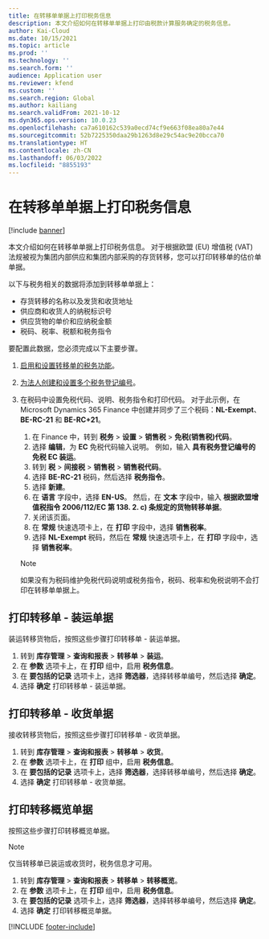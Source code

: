 ```yaml
---
title: 在转移单单据上打印税务信息
description: 本文介绍如何在转移单单据上打印由税款计算服务确定的税务信息。
author: Kai-Cloud
ms.date: 10/15/2021
ms.topic: article
ms.prod: ''
ms.technology: ''
ms.search.form: ''
audience: Application user
ms.reviewer: kfend
ms.custom: ''
ms.search.region: Global
ms.author: kailiang
ms.search.validFrom: 2021-10-12
ms.dyn365.ops.version: 10.0.23
ms.openlocfilehash: ca7a610162c539a0ecd74cf9e663f08ea80a7e44
ms.sourcegitcommit: 52b7225350daa29b1263d8e29c54ac9e20bcca70
ms.translationtype: HT
ms.contentlocale: zh-CN
ms.lasthandoff: 06/03/2022
ms.locfileid: "8855193"
---
```

# <a name="print-tax-information-on-transfer-order-documents"></a>在转移单单据上打印税务信息

[!include [banner](../../includes/banner.md)]

本文介绍如何在转移单单据上打印税务信息。 对于根据欧盟 (EU) 增值税 (VAT) 法规被视为集团内部供应和集团内部采购的存货转移，您可以打印转移单的估价单单据。 

以下与税务相关的数据将添加到转移单单据上：

- 存货转移的名称以及发货和收货地址
- 供应商和收货人的纳税标识号
- 供应货物的单价和应纳税金额
- 税码、税率、税额和税务指令

要配置此数据，您必须完成以下主要步骤。

1. [启用和设置转移单的税务功能](tasks/Tax-feature-support-for-transfer-order.md)。
2. [为法人创建和设置多个税务登记编号](emea-multiple-vat-registration-numbers.md)。
3. 在税码中设置免税代码、说明、税务指令和打印代码。 对于此示例，在 Microsoft Dynamics 365 Finance 中创建并同步了三个税码：**NL-Exempt**、**BE-RC-21** 和 **BE-RC+21**。

    1. 在 Finance 中，转到 **税务** \> **设置** \> **销售税** \> **免税(销售税)代码**。
    2. 选择 **编辑**，为 **EC** 免税代码输入说明。 例如，输入 **具有税务登记编号的免税 EC 装运**。
    3. 转到 **税** \> **间接税** \> **销售税** \> **销售税代码**。
    4. 选择 **BE-RC-21** 税码，然后选择 **税务指令**。
    5. 选择 **新建**。
    6. 在 **语言** 字段中，选择 **EN-US**。 然后，在 **文本** 字段中，输入 **根据欧盟增值税指令 2006/112/EC 第 138. 2. c) 条规定的货物转移单据**。
    7. 关闭该页面。
    8. 在 **常规** 快速选项卡上，在 **打印** 字段中，选择 **销售税率**。
    8. 选择 **NL-Exempt** 税码，然后在 **常规** 快速选项卡上，在 **打印** 字段中，选择 **销售税率**。

    > [!NOTE] 
    > 如果没有为税码维护免税代码说明或税务指令，税码、税率和免税说明不会打印在转移单单据上。

## <a name="print-the-transfer-order---shipment-document"></a>打印转移单 - 装运单据

装运转移货物后，按照这些步骤打印转移单 - 装运单据。

1. 转到 **库存管理** \> **查询和报表** \> **转移单** \> **装运**。
2. 在 **参数** 选项卡上，在 **打印** 组中，启用 **税务信息**。
3. 在 **要包括的记录** 选项卡上，选择 **筛选器**，选择转移单编号，然后选择 **确定**。
4. 选择 **确定** 打印转移单 - 装运单据。

## <a name="print-the-transfer-order---receipt-document"></a>打印转移单 - 收货单据

接收转移货物后，按照这些步骤打印转移单 - 收货单据。

1. 转到 **库存管理** \> **查询和报表** \> **转移单** \> **收货**。
2. 在 **参数** 选项卡上，在 **打印** 组中，启用 **税务信息**。
3. 在 **要包括的记录** 选项卡上，选择 **筛选器**，选择转移单编号，然后选择 **确定**。
4. 选择 **确定** 打印转移单 - 收货单据。

## <a name="print-the-transfer-overview-document"></a>打印转移概览单据

按照这些步骤打印转移概览单据。

> [!NOTE]
> 仅当转移单已装运或收货时，税务信息才可用。

1. 转到 **库存管理** \> **查询和报表** \> **转移单** \> **转移概览**。
2. 在 **参数** 选项卡上，在 **打印** 组中，启用 **税务信息**。
3. 在 **要包括的记录** 选项卡上，选择 **筛选器**，选择转移单编号，然后选择 **确定**。
4. 选择 **确定** 打印转移概览单据。

[!INCLUDE [footer-include](../../includes/footer-banner.md)]
